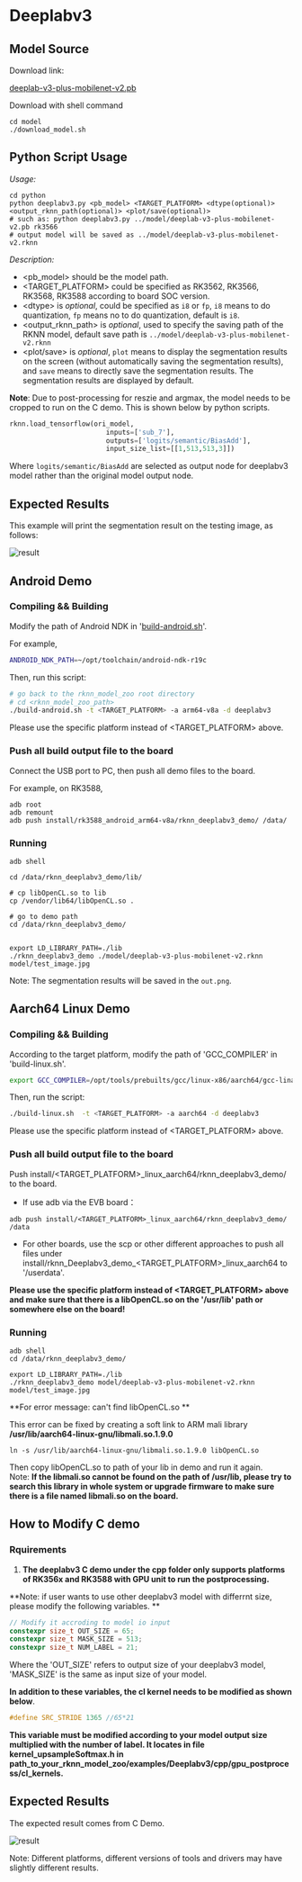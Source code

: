 # Deeplabv3

## Model Source
Download link: 

[deeplab-v3-plus-mobilenet-v2.pb](https://ftrg.zbox.filez.com/v2/delivery/data/95f00b0fc900458ba134f8b180b3f7a1/examples/Deeplabv3/deeplab-v3-plus-mobilenet-v2.pb)

Download with shell command

```shell
cd model
./download_model.sh
```

## Python Script Usage
*Usage:*

```shell
cd python
python deeplabv3.py <pb_model> <TARGET_PLATFORM> <dtype(optional)> <output_rknn_path(optional)> <plot/save(optional)>
# such as: python deeplabv3.py ../model/deeplab-v3-plus-mobilenet-v2.pb rk3566
# output model will be saved as ../model/deeplab-v3-plus-mobilenet-v2.rknn
```
*Description:*

- <pb_model> should be the model path.
- <TARGET_PLATFORM> could be specified as RK3562, RK3566, RK3568, RK3588 according to board SOC version.
- <dtype\> is *optional*, could be specified as `i8` or `fp`, `i8` means to do quantization, `fp` means no to do quantization, default is `i8`.
- <output_rknn_path> is *optional*, used to specify the saving path of the RKNN model, default save path is `../model/deeplab-v3-plus-mobilenet-v2.rknn`
- <plot/save> is *optional*, `plot` means to display the segmentation results on the screen (without automatically saving the segmentation results), and `save` means to directly save the segmentation results. The segmentation results are displayed by default.

**Note**: Due to post-processing for reszie and argmax, the model needs to be cropped to run on the C demo. This is shown below by python scripts.

```py
rknn.load_tensorflow(ori_model, 
                        inputs=['sub_7'],
                        outputs=['logits/semantic/BiasAdd'],
                        input_size_list=[[1,513,513,3]])
```

Where `logits/semantic/BiasAdd` are selected as output node for deeplabv3 model rather than the original model output node.

## Expected Results

This example will print the segmentation result on the testing image, as follows:

![result](./reference_results/python_demo_result.png)



## Android Demo

### Compiling && Building

Modify the path of Android NDK in '[build-android.sh](../../build-android.sh)'.

For example,

```sh
ANDROID_NDK_PATH=~/opt/toolchain/android-ndk-r19c
```

Then, run this script:

```sh
# go back to the rknn_model_zoo root directory
# cd <rknn_model_zoo_path>
./build-android.sh -t <TARGET_PLATFORM> -a arm64-v8a -d deeplabv3
```

Please use the specific platform instead of <TARGET_PLATFORM> above.

### Push all build output file to the board

Connect the USB port to PC, then push all demo files to the board.

For example, on RK3588,

```
adb root
adb remount
adb push install/rk3588_android_arm64-v8a/rknn_deeplabv3_demo/ /data/
```

### Running

```shell
adb shell

cd /data/rknn_deeplabv3_demo/lib/

# cp libOpenCL.so to lib
cp /vendor/lib64/libOpenCL.so .

# go to demo path
cd /data/rknn_deeplabv3_demo/


export LD_LIBRARY_PATH=./lib
./rknn_deeplabv3_demo ./model/deeplab-v3-plus-mobilenet-v2.rknn model/test_image.jpg
```
Note: The segmentation results will be saved in the `out.png`.



## Aarch64 Linux Demo

### Compiling && Building

According to the target platform, modify the path of 'GCC_COMPILER' in 'build-linux.sh'.

```sh
export GCC_COMPILER=/opt/tools/prebuilts/gcc/linux-x86/aarch64/gcc-linaro-6.3.1-2017.05-x86_64_aarch64-linux-gnu/bin/aarch64-linux-gnu
```

Then, run the script:

```sh
./build-linux.sh  -t <TARGET_PLATFORM> -a aarch64 -d deeplabv3
```

Please use the specific platform instead of <TARGET_PLATFORM> above.

### Push all build output file to the board


Push install/<TARGET_PLATFORM>_linux_aarch64/rknn_deeplabv3_demo/ to the board.

- If use adb via the EVB board：

```shell
adb push install/<TARGET_PLATFORM>_linux_aarch64/rknn_deeplabv3_demo/ /data
```

- For other boards, use the scp or other different approaches to push all files under install/rknn_Deeplabv3_demo_<TARGET_PLATFORM>_linux_aarch64 to '/userdata'.

**Please use the specific platform instead of <TARGET_PLATFORM> above and make sure that there is a libOpenCL.so on the '/usr/lib' path or somewhere else on the board!**

### Running

```shell
adb shell
cd /data/rknn_deeplabv3_demo/

export LD_LIBRARY_PATH=./lib
./rknn_deeplabv3_demo model/deeplab-v3-plus-mobilenet-v2.rknn model/test_image.jpg
```

**For error message: can't find libOpenCL.so **

This error can be fixed by creating a soft link to ARM mali library **/usr/lib/aarch64-linux-gnu/libmali.so.1.9.0**

```shell
ln -s /usr/lib/aarch64-linux-gnu/libmali.so.1.9.0 libOpenCL.so
```

Then copy libOpenCL.so to path of your lib in demo and run it again.   
Note: **If the libmali.so cannot be found on the path of /usr/lib, please try to search this library in whole system or upgrade firmware to make sure there is a file named libmali.so on the board.**



## How to Modify C demo

### Rquirements

1. **The deeplabv3 C demo under the cpp folder only supports platforms of RK356x and RK3588 with GPU unit to run the postprocessing.**

**Note: if user wants to use other deeplabv3 model with differrnt size, please modify the following variables. **

```C++
// Modify it accroding to model io input
constexpr size_t OUT_SIZE = 65;  
constexpr size_t MASK_SIZE = 513;  
constexpr size_t NUM_LABEL = 21;  
```

Where the 'OUT_SIZE' refers to output size of your deeplabv3 model, 'MASK_SIZE' is the same as input size of your model.

**In addition to these variables, the cl kernel needs to be modified as shown below**.

```c
#define SRC_STRIDE 1365 //65*21 
```

**This variable must be modified according to your model output size multiplied with the number of label. It locates in file kernel_upsampleSoftmax.h in path_to_your_rknn_model_zoo/examples/Deeplabv3/cpp/gpu_postprocess/cl_kernels.**

## Expected Results

The expected result comes from C Demo.

![result](./reference_results/c_demo_result.png)

Note: Different platforms, different versions of tools and drivers may have slightly different results.
